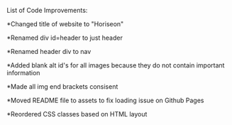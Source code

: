 List of Code Improvements:

*Changed title of website to "Horiseon"

*Renamed div id=header to just header

*Renamed header div to nav

*Added blank alt id's for all images because they do not contain important information

*Made all img end brackets consisent 

*Moved README file to assets to fix loading issue on Github Pages

*Reordered CSS classes based on HTML layout
